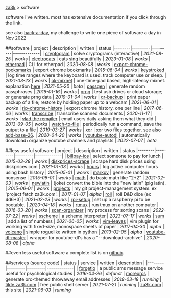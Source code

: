 [za3k](/) > software

<style>
td:first-child {
    width: 12em;
}
</style>

software i've written. most has extensive documentation if you click through the link.

see also [hack-a-day](/hackaday), my challenge to write one piece of software a day in Nov 2022

##software
| project                                                                     | description | written | status
|--------|---------|---------|-------------|
| [cryptogram](https://github.com/za3k/short-programs#cryptogrampy)           | solve cryptograms (interactive) | *2021-08-25* | *works*
| [electrocats](https://za3k.github.io/electrocats/)                          | cats sing beautifully | *2023-01-08* | *works*
| [etherpad](https://github.com/za3k/short-programs#etherpad)                 | CLI for etherpad | *2020-08-08* | *works*
| [export-chrome-booksmarks](https://github.com/za3k/export-chrome-bookmarks) | export chrome bookmarks | *2015-06-04* | *works*
| [keystroked](https://github.com/za3k/keystroked)                            | log time ranges where the keyboard is used. track computer use or sleep. | *2021-03-23* | *works*
| [ok-mixnet](https://github.com/za3k/ok-mixnet)                              | one-time-pad based, high-latency mixnet. explanation [here](/ok-mixnet) | *2021-05-20* | *beta*
| [passgen](https://github.com/za3k/short-programs#passgen)                   | generate random passphrases | *2016-01-16* | *works*
| [prng](https://github.com/za3k/short-programs#prng)                         | test usb drives or cloud storage; or generate prng data | *2019-01-04* | *works*
| [qr-backup](https://github.com/za3k/qr-backup/)                             | print paper backup of a file; restore by holding paper up to a webcam | *2021-06-01* | *works*
| [rip-chrome-history](https://github.com/za3k/rip-chrome-history)            | export chrome history, one per line | *2017-06-06* | *works*
| [transcribe](https://github.com/za3k/transcribe)                            | transcribe scanned documents | *2020-11-17* | *works*
| [vlad the remailer](https://github.com/za3k/vlad)                           | email users daily asking them what they did | *2013-09-05* | *works*
| [watch-to-file](https://github.com/za3k/short-programs#watch-to-file)       | periodically run a command, save the output to a file | *2019-03-27* | *works*
| [xor](https://github.com/za3k/short-programs#xor)                           | xor two files together. see also [add-base-26](https://github.com/za3k/short-programs#add-base26). | *2020-04-20* | *works*
| [youtube-autodl](https://github.com/za3k/youtube-autodl)                    | automatically download+organize youtube channels and playlists | *2022-07-07* | *beta*

##less useful software
| project                                                        | description | written | status
|--------|---------|---------|-------------|
| [billpay-ios](https://github.com/za3k/billpay-ios)             | select someone to pay for lunch | *2015-03-28* | *works*
| [diskprices-scrape](https://github.com/za3k/diskprices-scrape) | scrape hard disk prices using diskprices.com | *2021-01-03* | *works*
| [hours](https://github.com/za3k/short-programs#hours)          | log active computer hours using bash history | *2015-05-01* | *works*
| [markov](https://github.com/za3k/short-programs#markov)        | generate random nonsense | *2015-06-01* | *works*
| [math](https://github.com/za3k/short-programs#math)            | do basic math like "2+2" | *2021-02-03* | *works*
| [newlatin](https://github.com/za3k/newlatinbible)              | (joke) convert the bible into the "new latin" (pig latin). | *2015-06-01* | *works*
| [projects](https://github.com/za3k/projects)                   | my git project-management system. ex 'project fetch za3k.com'. | *2017-01-07* | *alpha*
| [roll](https://github.com/za3k/short-programs#roll)            | roll D&D dice (ex 4d6+3) | *2021-02-23* | *works*
| [rpi-setup](https://github.com/za3k/rpi-setup)                 | set up a raspberry pi to be bootable. | *2020-04-18* | *works*
| [rtmux](https://github.com/za3k/short-programs#rtmux)          | run tmux on another computer | *2016-03-20* | *works*
| [scan-organizer](https://github.com/za3k/scan-organizer)       | my process for sorting scans | *2022-07-22* | *works*
| [sscheme](https://github.com/za3k/sscheme)                     | a scheme interpreter | *2023-07-17* | *works*
| [sum](https://github.com/za3k/short-programs)                  | add a list of numbers | *2021-06-05* | *works*
| [vim-leaves](https://github.com/za3k/vim-leaves)               | vim plugin for working with fixed-size, monospace sheets of paper | *2017-04-30* | *alpha*
| [volcano](https://github.com/za3k/volcano)                     | simple roguelike written in python | *2013-02-05* | *alpha*
| [youtube-dl-master](https://github.com/za3k/short-programs)    | wrapper for youtube-dl's has a "--download-archive" | *2020-08-08* | *alpha*

##even less useful software
a complete list is on [github](https://github.com/za3k).

##services (source code)
| status | service | written | description | 
|--------|---------|---------|-------------|
| [forgetio](https://github.com/za3k/forgetio) | a public sms message service useful for psychological studies | *2016-04-26* | *defunct*
| [moreorcs](https://github.com/za3k/moreorcs) | generate orc-themed throwaway email addresses | *2019-03-18* | *running*
| [tilde.za3k.com](https://tilde.za3k.com)     | free public shell server | *2021-07-21* | *running*
| [za3k.com](https://github.com/za3k/za3k.com) | this site | *2021-06-03* | *running*
